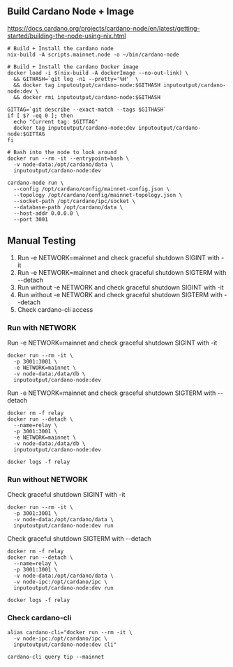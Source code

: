 
## Build Cardano Node + Image

https://docs.cardano.org/projects/cardano-node/en/latest/getting-started/building-the-node-using-nix.html

```
# Build + Install the cardano node
nix-build -A scripts.mainnet.node -o ~/bin/cardano-node

# Build + Install the cardano Docker image
docker load -i $(nix-build -A dockerImage --no-out-link) \
  && GITHASH=`git log -n1 --pretty='%H'` \
  && docker tag inputoutput/cardano-node:$GITHASH inputoutput/cardano-node:dev \
  && docker rmi inputoutput/cardano-node:$GITHASH

GITTAG=`git describe --exact-match --tags $GITHASH`
if [ $? -eq 0 ]; then
  echo "Current tag: $GITTAG"
  docker tag inputoutput/cardano-node:dev inputoutput/cardano-node:$GITTAG
fi

# Bash into the node to look around
docker run --rm -it --entrypoint=bash \
  -v node-data:/opt/cardano/data \
  inputoutput/cardano-node:dev

cardano-node run \
  --config /opt/cardano/config/mainnet-config.json \
  --topology /opt/cardano/config/mainnet-topology.json \
  --socket-path /opt/cardano/ipc/socket \
  --database-path /opt/cardano/data \
  --host-addr 0.0.0.0 \
  --port 3001
```

## Manual Testing

1. Run -e NETWORK=mainnet and check graceful shutdown SIGINT with -it
2. Run -e NETWORK=mainnet and check graceful shutdown SIGTERM with --detach
3. Run without -e NETWORK and check graceful shutdown SIGINT with -it
4. Run without -e NETWORK and check graceful shutdown SIGTERM with --detach
5. Check cardano-cli access

### Run with NETWORK

Run -e NETWORK=mainnet and check graceful shutdown SIGINT with -it

```
docker run --rm -it \
  -p 3001:3001 \
  -e NETWORK=mainnet \
  -v node-data:/data/db \
  inputoutput/cardano-node:dev
```

Run -e NETWORK=mainnet and check graceful shutdown SIGTERM with --detach

```
docker rm -f relay
docker run --detach \
  --name=relay \
  -p 3001:3001 \
  -e NETWORK=mainnet \
  -v node-data:/data/db \
  inputoutput/cardano-node:dev

docker logs -f relay
```

### Run without NETWORK

Check graceful shutdown SIGINT with -it

```
docker run --rm -it \
  -p 3001:3001 \
  -v node-data:/opt/cardano/data \
  inputoutput/cardano-node:dev run
```

Check graceful shutdown SIGTERM with --detach

```
docker rm -f relay
docker run --detach \
  --name=relay \
  -p 3001:3001 \
  -v node-data:/opt/cardano/data \
  -v node-ipc:/opt/cardano/ipc \
  inputoutput/cardano-node:dev run

docker logs -f relay
```

### Check cardano-cli

```
alias cardano-cli="docker run --rm -it \
  -v node-ipc:/opt/cardano/ipc \
  inputoutput/cardano-node:dev cli"

cardano-cli query tip --mainnet
```
